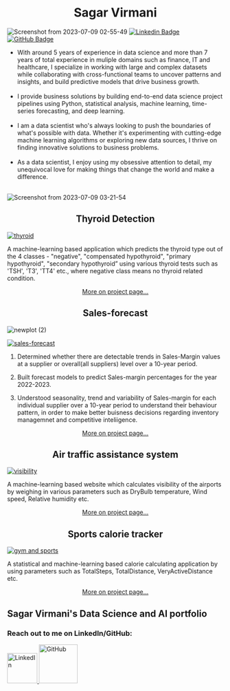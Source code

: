 <H1 align="center">Sagar Virmani</H1>

![Screenshot from 2023-07-09 02-55-49](https://github.com/sagar61205/portfolio/assets/5305547/78892370-9516-47f9-b4a9-3d5f7adab11c)
[![Linkedin Badge](https://img.shields.io/badge/-LinkedIn-0e76a8?style=flat-square&logo=Linkedin&logoColor=white)](https://linkedin.com/in/sagar-virmani/)
[![GitHub Badge](https://img.shields.io/badge/-GitHub-000000?style=flat-square&logo=GitHub&logoColor=white)](https://github.com/sagar61205)


<ul>
<li>With around 5 years of experience in data science and more than 7 years of total experience in muliple domains such as finance, IT and healthcare, I specialize in working with large and complex datasets while collaborating with cross-functional teams to uncover patterns and insights, and build predictive models that drive business growth.</li><br/>

<li>I provide business solutions by building end-to-end data science project pipelines using Python, statistical analysis, machine learning, time-series forecasting, and deep learning.</li><br/>

<li>I am a data scientist who's always looking to push the boundaries of what's possible with data. Whether it's experimenting with cutting-edge machine learning algorithms or exploring new data sources, I thrive on finding innovative solutions to business problems.</li><br/>

<li>As a data scientist, I enjoy using my obsessive attention to detail, my unequivocal love for making things that change the world and make a difference.</li><br/>
</ul>


![Screenshot from 2023-07-09 03-21-54](https://github.com/sagar61205/portfolio/assets/5305547/4692e3df-a341-4448-9a5c-89d905a5844e)



<H2 align="center"> Thyroid Detection</H2>

<a href="https://sagar61205.github.io/Thyroid-detection" class="btn btn-primary btn-lg">![thyroid](https://github.com/sagar61205/portfolio/assets/5305547/f6e3e3e1-5511-45bc-9e7a-b36977ce928c)</a>

A machine-learning based application which predicts the thyroid type out of the 4 classes - "negative", "compensated hypothyroid", "primary hypothyroid", "secondary hypothyroid” using various thyroid tests such as 'TSH', 'T3', 'TT4' etc., where negative class means no thyroid related condition.

<p align="center"><a href="https://sagar61205.github.io/Thyroid-detection" class="btn btn-primary btn-lg">More on project page...</a></p>


<H2 align="center"> Sales-forecast</H2>

![newplot (2)](https://github.com/sagar61205/Buy-margin-forecast/assets/5305547/e7ebfc50-1724-4fad-8f05-e2d12eaa157d)

<a href="https://sagar61205.github.io/Sales-forecast/" class="btn btn-primary btn-lg">![sales-forecast](https://github.com/sagar61205/portfolio/assets/5305547/243136849-aa6339a8-20b4-4f69-8741-e5de399fbaff)</a>

1. Determined whether there are detectable trends in Sales-Margin values at a supplier or overall(all suppliers) level over a 10-year period.

2. Built forecast models to predict Sales-margin percentages for the year 2022-2023.

3. Understood seasonality, trend and variability of Sales-margin for each individual supplier over a 10-year period to understand their behaviour pattern, in order to make better buisness decisions regarding inventory managemnet and competitive inteliigence.

<p align="center"><a href="https://sagar61205.github.io/Sales-forecast/" class="button">More on project page...</a></p>

<H2 align="center"> Air traffic assistance system</H2>

<a href="https://sagar61205.github.io/Air-traffic-assistance-system" class="button">![visibility](https://github.com/sagar61205/portfolio/assets/5305547/8ba24ef2-a9ab-4ce9-90ca-4593c932e994)</a>

A machine-learning based website which calculates visibility of the airports by weighing in various parameters such as DryBulb temperature, Wind speed, Relative humidity etc.

<p align="center"><a href="https://sagar61205.github.io/Air-traffic-assistance-system" class="button">More on project page...</a></p>


<H2 align="center"> Sports calorie tracker </H2>

<a href="https://sagar61205.github.io/Gym-and-sports-calorie-tracker/" class="button">![gym and sports](https://github.com/sagar61205/portfolio/assets/5305547/7505433f-75ad-40d2-8529-ab168924cca8)</a>

A statistical and machine-learning based calorie calculating application by using parameters such as TotalSteps, TotalDistance, VeryActiveDistance etc.

<p align="center"><a href="https://sagar61205.github.io/Gym-and-sports-calorie-tracker/" class="button">More on project page...</a></p>

## Sagar Virmani's Data Science and AI portfolio
### Reach out to me on LinkedIn/GitHub: 
<a href="https://linkedin.com/in/sagar-virmani/">
  <img 
    src="https://img.shields.io/badge/-LinkedIn-0e76a8?style=flat-square&logo=Linkedin&logoColor=white" 
    alt="LinkedIn"
    width="70"
  />
</a>

<a href="https://github.com/sagar61205">
  <img 
    src="https://img.shields.io/badge/-GitHub-000000?style=flat-square&logo=GitHub&logoColor=white"
    alt="GitHub"
    width="90"
  />
</a>

